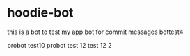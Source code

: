 # hoodie-bot
this is a bot to test my app
bot for commit messages
bottest4

probot test10
probot test 12
test 12 2
